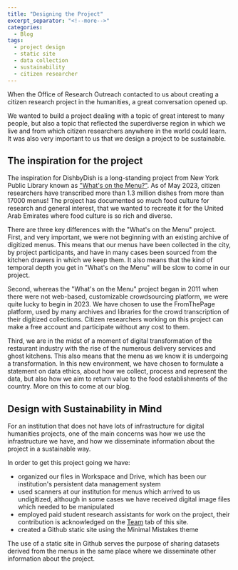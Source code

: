 ```yaml
---
title: "Designing the Project"
excerpt_separator: "<!--more-->"
categories:
  - Blog
tags:
  - project design
  - static site
  - data collection
  - sustainability
  - citizen researcher
---
```



When the Office of Research Outreach contacted to us about creating a citizen research project in the humanities, a great conversation opened up. 

We wanted to build a project dealing with a topic of great interest to many people, but also a topic that reflected the superdiverse region in which we live and from which citizen researchers anywhere in the world could learn. It was also very important to us that we design a project to be sustainable. 


## The inspiration for the project

The inspiration for DishbyDish is a long-standing project from New York Public Library known as ["What's on the Menu?"](https://menus.nypl.org/). As of May 2023, citizen researchers have transcribed more than 1.3 million dishes from more than 17000 menus! The project has documented so much food culture for research and general interest, that we wanted to recreate it for the United Arab Emirates where food culture is so rich and diverse. 

There are three key differences with the "What's on the Menu" project. First, and very important, we were not beginning with an existing archive of digitized menus. This means that our menus have been collected in the city, by project participants, and have in many cases been sourced from the kitchen drawers in which we keep them. It also means that the kind of temporal depth you get in "What's on the Menu" will be slow to come in our project. 

Second, whereas the "What's on the Menu" project began in 2011 when there were not web-based, customizable crowdsourcing platform, we were quite lucky to begin in 2023. We have chosen to use the FromThePage platform, used by many archives and libraries for the crowd transcription of their digitized collections. Citizen researchers working on this project can make a free account and participate without any cost to them. 

Third, we are in the midst of a moment of digital transformation of the restaurant industry with the rise of the numerous delivery services and ghost kitchens. This also means that the menu as we know it is undergoing a transformation. In this new environment, we have chosen to formulate a statement on data ethics, about how we collect, process and represent the data, but also how we aim to return value to the food establishments of the country. More on this to come at our blog. 

## Design with Sustainability in Mind

For an institution that does not have lots of infrastructure for digital humanities projects, one of the main concerns was how we use the infrastructure we have, and how we disseminate information about the project in a sustainable way. 

In order to get this project going we have:

- organized our files in Workspace and Drive, which has been our institution's persistent data management system
- used scanners at our institution for menus which arrived to us undigitized, although in some cases we have received digital image files which needed to be manipulated
- employed paid student research assistants for work on the project, their contribution is acknowledged on the [Team](https://dishbydish.github.io/team/) tab of this site.  
- created a Github static site using the Minimal Mistakes theme

The use of a static site in Github serves the purpose of sharing datasets derived from the menus in the same place where we disseminate other information about the project.